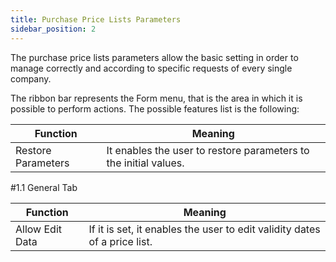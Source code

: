 ```yaml
---
title: Purchase Price Lists Parameters
sidebar_position: 2
---
```


The purchase price lists parameters allow the basic setting in order to manage correctly and according to specific requests of every single company.

The ribbon bar represents the Form menu, that is the area in which it is possible to perform actions. The possible features list is the following: 



| Function | Meaning |
| --- | --- |
| Restore Parameters | It enables the user to restore parameters to the initial values. |

#1.1 General Tab

| Function | Meaning |
| --- | --- |
| Allow Edit Data | If it is set, it enables the user to edit validity dates of a price list. |






